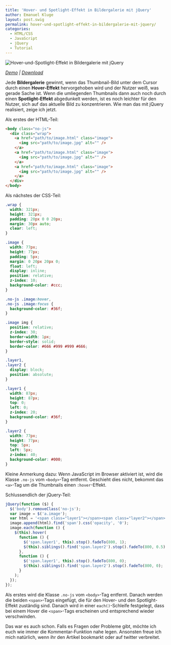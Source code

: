 ```yaml
---
title: 'Hover- und Spotlight-Effekt in Bildergalerie mit jQuery'
author: Emanuel Kluge
layout: post.swig
permalink: hover-und-spotlight-effekt-in-bildergalerie-mit-jquery/
categories:
  - HTML/CSS
  - JavaScript
  - jQuery
  - Tutorial
---
```


<noscript data-src="/wp-content/uploads/2010/01/hover-und-spotlight-effekt.jpg" data-alt="Hover-und-Spotlight-Effekt in Bildergalerie mit jQuery">
<img src="/wp-content/uploads/2010/01/hover-und-spotlight-effekt.jpg" alt="Hover-und-Spotlight-Effekt in Bildergalerie mit jQuery">
</noscript>

_[Demo][demo] | [Download][download]_

Jede **Bildergalerie** gewinnt, wenn das Thumbnail-Bild unter dem Cursor durch einen **Hover-Effekt** hervorgehoben wird und der Nutzer weiß, was gerade Sache ist. Wenn die umliegenden Thumbnails dann auch noch durch einen **Spotlight-Effekt** abgedunkelt werden, ist es noch leichter für den Nutzer, sich auf das aktuelle Bild zu konzentrieren. Wie man das mit jQuery realisiert, zeige ich jetzt.

Als erstes der HTML-Teil:

```html
<body class="no-js">
  <div class="wrap">
    <a href="path/to/image.html" class="image">
      <img src="path/to/image.jpg" alt="" />
    </a>
    <a href="path/to/image.html" class="image">
      <img src="path/to/image.jpg" alt="" />
    </a>
    <a href="path/to/image.html" class="image">
      <img src="path/to/image.jpg" alt="" />
    </a>
  </div>
</body>
```

Als nächstes der CSS-Teil:

```css
.wrap {
  width: 321px;
  height: 321px;
  padding: 20px 0 0 20px;
  margin: 30px auto;
  clear: left;
}

.image {
  width: 77px;
  height: 77px;
  padding: 5px;
  margin: 0 20px 20px 0;
  float: left;
  display: inline;
  position: relative;
  z-index: 10;
  background-color: #ccc;
}

.no-js .image:hover,
.no-js .image:focus {
  background-color: #36f;
}

.image img {
  position: relative;
  z-index: 30;
  border-width: 1px;
  border-style: solid;
  border-color: #666 #999 #999 #666;
}

.layer1,
.layer2 {
  display: block;
  position: absolute;
}

.layer1 {
  width: 87px;
  height: 87px;
  top: 0;
  left: 0;
  z-index: 20;
  background-color: #36f;
}

.layer2 {
  width: 77px;
  height: 77px;
  top: 5px;
  left: 5px;
  z-index: 40;
  background-color: #000;
}
```

Kleine Anmerkung dazu: Wenn JavaScript im Browser aktiviert ist, wird die Klasse `.no-js` vom `<body>`-Tag entfernt. Geschieht dies nicht, bekommt das `<a>`-Tag um die Thumbnails einen `:hover`-Effekt.

Schlussendlich der jQuery-Teil:

```javascript
jQuery(function ($) {
  $('body').removeClass('no-js');
  var image = $('a.image');
  var html = '<span class="layer1"></span><span class="layer2"></span>';
  image.append(html).find('span').css('opacity', '0');
  image.each(function () {
    $(this).hover(
      function () {
        $('span.layer1', this).stop().fadeTo(800, 1);
        $(this).siblings().find('span.layer2').stop().fadeTo(800, 0.5);
      },
      function () {
        $('span.layer1', this).stop().fadeTo(800, 0);
        $(this).siblings().find('span.layer2').stop().fadeTo(800, 0);
      }
    );
  });
});
```

Als erstes wird die Klasse `.no-js` vom `<body>`-Tag entfernt. Danach werden die beiden `<span>`-Tags eingefügt, die für den Hover- und den Spotlight-Effekt zuständig sind. Danach wird in einer `each()`-Schleife festgelegt, dass bei einem Hover die `<span>`-Tags erscheinen und entsprechend wieder verschwinden.

Das war es auch schon. Falls es Fragen oder Probleme gibt, möchte ich euch wie immer die Kommentar-Funktion nahe legen. Ansonsten freue ich mich natürlich, wenn ihr den Artikel bookmarkt oder auf twitter verbreitet.

[demo]: http://www.emanuel-kluge.de/demo/hover-und-spotlight-effekt-in-bildergalerie-mit-jquery/
[download]: http://www.emanuel-kluge.de/wp-content/uploads/2010/01/hover-und-spotlight-effekt-in-bildergalerie-mit-jquery.zip
